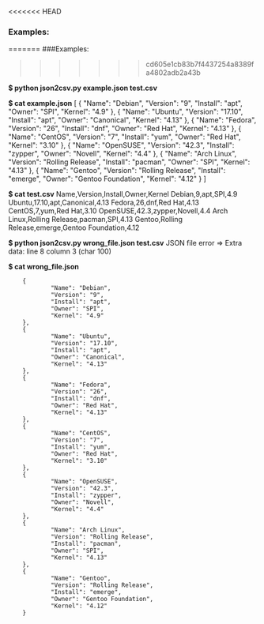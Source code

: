 <<<<<<< HEAD
### Examples:
=======
###Examples:
>>>>>>> cd605e1cb83b7f4437254a8389fa4802adb2a43b

**$ python json2csv.py example.json test.csv**

**$ cat example.json**
[
        {
                "Name": "Debian",
                "Version": "9",
                "Install": "apt",
                "Owner": "SPI",
                "Kernel": "4.9"
        },
        {
                "Name": "Ubuntu",
                "Version": "17.10",
                "Install": "apt",
                "Owner": "Canonical",
                "Kernel": "4.13"
        },
        {
                "Name": "Fedora",
                "Version": "26",
                "Install": "dnf",
                "Owner": "Red Hat",
                "Kernel": "4.13"
        },
        {
                "Name": "CentOS",
                "Version": "7",
                "Install": "yum",
                "Owner": "Red Hat",
                "Kernel": "3.10"
        },
        {
                "Name": "OpenSUSE",
                "Version": "42.3",
                "Install": "zypper",
                "Owner": "Novell",
                "Kernel": "4.4"
        },
        {
                "Name": "Arch Linux",
                "Version": "Rolling Release",
                "Install": "pacman",
                "Owner": "SPI",
                "Kernel": "4.13"
        },
        {
                "Name": "Gentoo",
                "Version": "Rolling Release",
                "Install": "emerge",
                "Owner": "Gentoo Foundation",
                "Kernel": "4.12"
        }
]

**$ cat test.csv**
Name,Version,Install,Owner,Kernel
Debian,9,apt,SPI,4.9
Ubuntu,17.10,apt,Canonical,4.13
Fedora,26,dnf,Red Hat,4.13
CentOS,7,yum,Red Hat,3.10
OpenSUSE,42.3,zypper,Novell,4.4
Arch Linux,Rolling Release,pacman,SPI,4.13
Gentoo,Rolling Release,emerge,Gentoo Foundation,4.12

**$ python json2csv.py wrong_file.json test.csv**
JSON file error => Extra data: line 8 column 3 (char 100)

**$ cat wrong_file.json**

        {
                "Name": "Debian",
                "Version": "9",
                "Install": "apt",
                "Owner": "SPI",
                "Kernel": "4.9"
        },
        {
                "Name": "Ubuntu",
                "Version": "17.10",
                "Install": "apt",
                "Owner": "Canonical",
                "Kernel": "4.13"
        },
        {
                "Name": "Fedora",
                "Version": "26",
                "Install": "dnf",
                "Owner": "Red Hat",
                "Kernel": "4.13"
        },
        {
                "Name": "CentOS",
                "Version": "7",
                "Install": "yum",
                "Owner": "Red Hat",
                "Kernel": "3.10"
        },
        {
                "Name": "OpenSUSE",
                "Version": "42.3",
                "Install": "zypper",
                "Owner": "Novell",
                "Kernel": "4.4"
        },
        {
                "Name": "Arch Linux",
                "Version": "Rolling Release",
                "Install": "pacman",
                "Owner": "SPI",
                "Kernel": "4.13"
        },
        {
                "Name": "Gentoo",
                "Version": "Rolling Release",
                "Install": "emerge",
                "Owner": "Gentoo Foundation",
                "Kernel": "4.12"
        }

